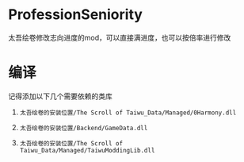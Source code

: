 # ProfessionSeniority
太吾绘卷修改志向进度的mod，可以直接满进度，也可以按倍率进行修改

# 编译
记得添加以下几个需要依赖的类库

1. `太吾绘卷的安装位置/The Scroll of Taiwu_Data/Managed/0Harmony.dll`

2. `太吾绘卷的安装位置/Backend/GameData.dll`

3. `太吾绘卷的安装位置/The Scroll of Taiwu_Data/Managed/TaiwuModdingLib.dll`